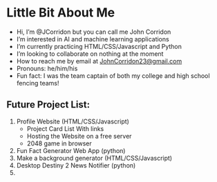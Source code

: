 # Little Bit About Me

- Hi, I’m @JCorridon but you can call me John Corridon
- I’m interested in AI and machine learning applications
- I’m currently practicing HTML/CSS/Javascript and Python
- I’m looking to collaborate on nothing at the moment
- How to reach me by email at JohnCorridon23@gmail.com
- Pronouns: he/him/his
- Fun fact: I was the team captain of both my college and high school fencing teams!

## Future Project List:
1. Profile Website (HTML/CSS/Javascript)
    - Project Card List With links
    - Hosting the Website on a free server
    - 2048 game in browser
2. Fun Fact Generator Web App (python)
3. Make a background generator (HTML/CSS/Javascript)
4. Desktop Destiny 2 News Notifier (python)
5. 

<!---
JCorridon/JCorridon is a ✨ special ✨ repository because its `README.md` (this file) appears on your GitHub profile.
You can click the Preview link to take a look at your changes.
--->
